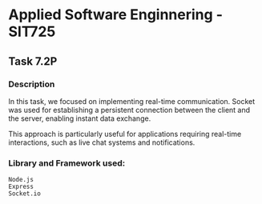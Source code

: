 # Applied Software Enginnering - SIT725

## Task 7.2P

### Description

In this task, we focused on implementing real-time communication. Socket was used for establishing a persistent connection between the client and the server, enabling instant data exchange.

This approach is particularly useful for applications requiring real-time interactions, such as live chat systems and notifications.

### Library and Framework used:

```
Node.js
Express
Socket.io
```
